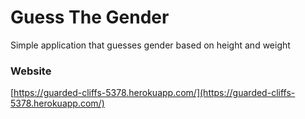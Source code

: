 # Guess The Gender
Simple application that guesses gender based on height and weight

### Website
[https://guarded-cliffs-5378.herokuapp.com/](https://guarded-cliffs-5378.herokuapp.com/)
